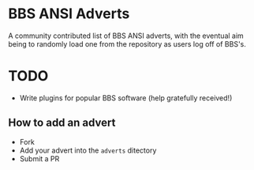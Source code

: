 # BBS ANSI Adverts
A community contributed list of BBS ANSI adverts, with the eventual aim being to randomly load one from the repository as
users log off of BBS's. 

# TODO 
- Write plugins for popular BBS software (help gratefully received!)

## How to add an advert
- Fork
- Add your advert into the `adverts` ditectory
- Submit a PR
